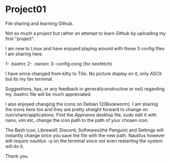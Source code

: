# Project01
File sharing and learning Github.

Not so much a project but rather an attempt to learn Github by uploading my first "project".

I am new to Linux and have enjoyed playing around with these 3 config files I am sharing here. 

1- .bashrc
2- .nanorc
3- config.cong (for neofetch) 

I have since changed from kitty to Tilix. No picture display on it, only ASCII but its my fav terminal.

Suggestions, tips, or any feedback in general(constructive or not) regarding my .bashrc file will be much appreciated.   

I also enjoyed changing the icons on Debian 12(Bookworm). I am sharing the icons here too and they are pretty straight forward to change on /usr/share/applications. Find the *Appname*.desktop file, sudo edit it with nano, vim etc, change the icon path to the path of your chosen icon.

The Bash icon, Librewolf, Discord, Softwares(the Penguin) and Settings will instantly change once you save the file with the new path. Nautilus however will require *nautilus -q* on the terminal since not even restarting the system will do it.

Thank you. 
